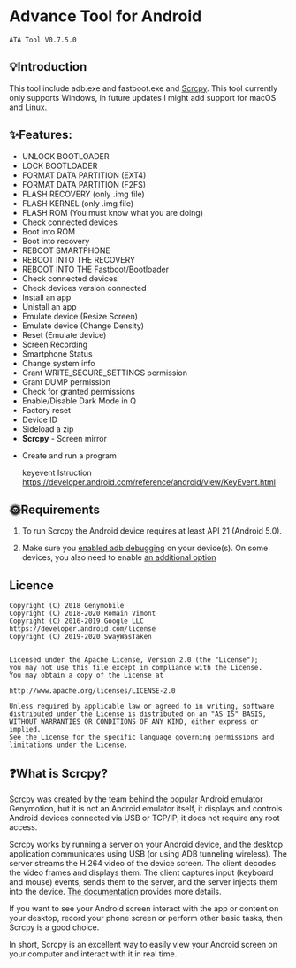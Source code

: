 # Advance Tool for Android

    ATA Tool V0.7.5.0
	
## 💡Introduction

This tool include adb.exe and fastboot.exe and [Scrcpy](https://github.com/Genymobile/scrcpy).
This tool currently only supports Windows, in future updates I might add support for macOS and Linux.

## ✨Features: 
* UNLOCK BOOTLOADER 
* LOCK BOOTLOADER 
* FORMAT DATA PARTITION (EXT4) 
* FORMAT DATA PARTITION (F2FS)  
* FLASH RECOVERY (only .img file) 
* FLASH KERNEL (only .img file) 
* FLASH ROM (You must know what you are doing) 
* Check connected devices 
* Boot into ROM 
* Boot into recovery 
* REBOOT SMARTPHONE  
* REBOOT INTO THE RECOVERY 
* REBOOT INTO THE Fastboot/Bootloader 
* Check connected devices 
* Check devices version connected  
* Install an app 
* Unistall an app  
* Emulate device (Resize Screen) 
* Emulate device (Change Density) 
* Reset (Emulate device)  
* Screen Recording
* Smartphone Status
* Change system info
* Grant WRITE_SECURE_SETTINGS permission
* Grant DUMP permission
* Check for granted permissions
* Enable/Disable Dark Mode in Q
* Factory reset
* Device ID
* Sideload a zip
* **Scrcpy** - Screen mirror
 
- Create and run a program

    keyevent Istruction 
    https://developer.android.com/reference/android/view/KeyEvent.html
	
## 🌞Requirements

1.	To run Scrcpy the Android device requires at least API 21 (Android 5.0).

2.	Make sure you [enabled adb debugging](https://developer.android.com/studio/command-line/adb.html#Enabling) on your device(s).
	On some devices, you also need to enable [an additional option](https://github.com/Genymobile/scrcpy/issues/70#issuecomment-373286323)
	
## Licence

    Copyright (C) 2018 Genymobile
    Copyright (C) 2018-2020 Romain Vimont
    Copyright (C) 2016-2019 Google LLC	https://developer.android.com/license
    Copyright (C) 2019-2020 SwayWasTaken


    Licensed under the Apache License, Version 2.0 (the "License");
    you may not use this file except in compliance with the License.
    You may obtain a copy of the License at

    http://www.apache.org/licenses/LICENSE-2.0

    Unless required by applicable law or agreed to in writing, software
    distributed under the License is distributed on an "AS IS" BASIS,
    WITHOUT WARRANTIES OR CONDITIONS OF ANY KIND, either express or implied.
    See the License for the specific language governing permissions and
    limitations under the License.



## ❓What is Scrcpy?


[Scrcpy](https://github.com/Genymobile/scrcpy) was created by the team behind the popular Android emulator Genymotion, but it is not an Android emulator itself, it displays and controls Android devices connected via USB or TCP/IP, it does not require any root access.

Scrcpy works by running a server on your Android device, and the desktop application communicates using USB (or using ADB tunneling wireless). The server streams the H.264 video of the device screen. The client decodes the video frames and displays them. The client captures input (keyboard and mouse) events, sends them to the server, and the server injects them into the device. [The documentation](https://github.com/Genymobile/scrcpy/blob/master/DEVELOP.md) provides more details.

If you want to see your Android screen interact with the app or content on your desktop, record your phone screen or perform other basic tasks, then Scrcpy is a good choice.

In short, Scrcpy is an excellent way to easily view your Android screen on your computer and interact with it in real time.
